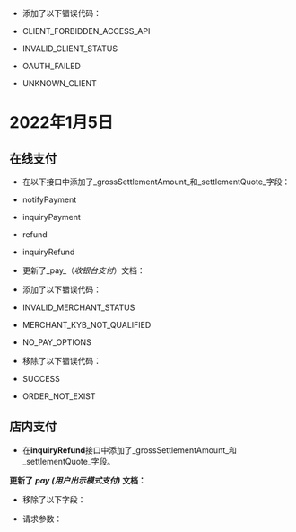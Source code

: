 *   添加了以下错误代码：

*   CLIENT\_FORBIDDEN\_ACCESS\_API
*   INVALID\_CLIENT\_STATUS
*   OAUTH\_FAILED
*   UNKNOWN\_CLIENT  

2022年1月5日
===============

在线支付
--------------

*   在以下接口中添加了\_grossSettlementAmount_和\_settlementQuote_字段：

*   notifyPayment
*   inquiryPayment
*   refund
*   inquiryRefund

*   更新了\_pay_（_收银台支付_）文档：
*   添加了以下错误代码：

*   INVALID\_MERCHANT\_STATUS
*   MERCHANT\_KYB\_NOT\_QUALIFIED
*   NO\_PAY\_OPTIONS

*   移除了以下错误代码：

*   SUCCESS
*   ORDER\_NOT\_EXIST  

店内支付
-------------

*   在**inquiryRefund**接口中添加了\_grossSettlementAmount_和\_settlementQuote_字段。

**更新了** **_pay (用户出示模式支付)_** **文档：**

*   移除了以下字段：

*   请求参数：